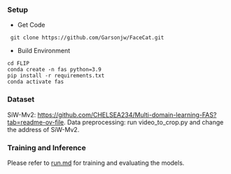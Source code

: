 ### Setup
- Get Code
```shell
 git clone https://github.com/Garsonjw/FaceCat.git
```
- Build Environment
```shell
cd FLIP
conda create -n fas python=3.9
pip install -r requirements.txt
conda activate fas
```

### Dataset
SiW-Mv2: https://github.com/CHELSEA234/Multi-domain-learning-FAS?tab=readme-ov-file.
Data preprocessing: run video_to_crop.py and change the address of SiW-Mv2.

### Training and Inference
Please refer to [run.md](docs/run.md) for training and evaluating the models.
